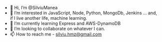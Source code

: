 - 👋 Hi, I’m @SilviuManea
- 👀 I’m interested in JavaScript, Node, Python, MongoDb, Jenkins ... and, if I live another life, machine learning.
- 🌱 I’m currently learning Express and AWS-DynamoDB
- 💞️ I’m looking to collaborate on whatever I can.
- 📫 How to reach me - silviu.hmz@gmail.com

<!---
SilviuManea/SilviuManea is a ✨ special ✨ repository because its `README.md` (this file) appears on your GitHub profile.
You can click the Preview link to take a look at your changes.
--->
